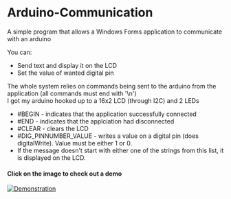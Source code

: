 # Arduino-Communication
A simple program that allows a Windows Forms application to communicate with an arduino

You can:
* Send text and display it on the LCD
* Set the value of wanted digital pin

The whole system relies on commands being sent to the arduino from the application (all commands must end with '\n')   
I got my arduino hooked up to a 16x2 LCD (through I2C) and 2 LEDs
* #BEGIN - indicates that the application successfully connected
* #END - indicates that the applciation had disconnected
* #CLEAR - clears the LCD
* #DIG_PINNUMBER_VALUE - writes a value on a digital pin (does digitalWrite). Value must be either 1 or 0.
* If the message doesn't start with either one of the strings from this list, it is displayed on the LCD.

#### Click on the image to check out a demo
[![Demonstration](https://img.youtube.com/vi/i9DpcGDTnBk/0.jpg)](https://www.youtube.com/watch?v=i9DpcGDTnBk)
